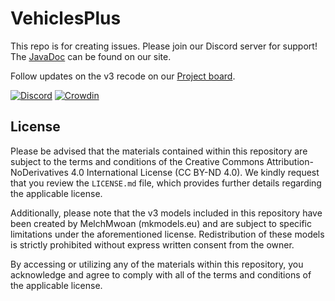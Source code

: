 # VehiclesPlus
This repo is for creating issues. Please join our Discord server for support!
The [JavaDoc](https://sbdplugins.nl/javadoc/vehiclesplus/index.html) can be found on our site.

Follow updates on the v3 recode on our [Project board](https://github.com/SBDPlugins/VehiclesPlus/projects/1).

[![Discord](https://img.shields.io/discord/399547550580998146)](https://discord.gg/R6ax6z2) [![Crowdin](https://badges.crowdin.net/vehiclesplus-v3/localized.svg)](https://crowdin.com/project/vehiclesplus-v3)

## License
Please be advised that the materials contained within this repository are subject to the terms and conditions of the Creative Commons Attribution-NoDerivatives 4.0 International License (CC BY-ND 4.0). We kindly request that you review the `LICENSE.md` file, which provides further details regarding the applicable license.

Additionally, please note that the v3 models included in this repository have been created by MelchMwoan (mkmodels.eu) and are subject to specific limitations under the aforementioned license. Redistribution of these models is strictly prohibited without express written consent from the owner.

By accessing or utilizing any of the materials within this repository, you acknowledge and agree to comply with all of the terms and conditions of the applicable license.
